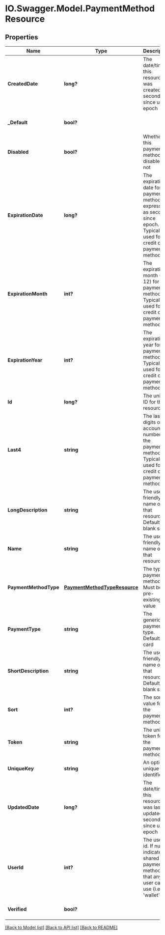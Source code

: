 # IO.Swagger.Model.PaymentMethodResource
## Properties

Name | Type | Description | Notes
------------ | ------------- | ------------- | -------------
**CreatedDate** | **long?** | The date/time this resource was created in seconds since unix epoch | [optional] [default to null]
**_Default** | **bool?** |  | [optional] [default to null]
**Disabled** | **bool?** | Whether this payment method is disabled or not | [optional] [default to null]
**ExpirationDate** | **long?** | The expiration date for the payment method, expressed as seconds since epoch. Typically used for credit card payment methods | [optional] [default to null]
**ExpirationMonth** | **int?** | The expiration month (1 - 12) for the payment method. Typically used for credit card payment methods | [optional] [default to null]
**ExpirationYear** | **int?** | The expiration year for the payment method. Typically used for credit card payment methods | [optional] [default to null]
**Id** | **long?** | The unique ID for that resource | [optional] [default to null]
**Last4** | **string** | The last 4 digits of the account number for the payment method. Typically used for credit card payment methods | [optional] [default to null]
**LongDescription** | **string** | The user friendly name of that resource. Defaults to blank string | [optional] [default to null]
**Name** | **string** | The user friendly name of that resource | [default to null]
**PaymentMethodType** | [**PaymentMethodTypeResource**](PaymentMethodTypeResource.md) | The type of payment method. Must be a pre-existing value | [default to null]
**PaymentType** | **string** | The generic payment type. Default is card | [optional] [default to null]
**ShortDescription** | **string** | The user friendly name of that resource. Defaults to blank string | [optional] [default to null]
**Sort** | **int?** | The sort value for the payment method | [optional] [default to null]
**Token** | **string** | The unique token for the payment method | [optional] [default to null]
**UniqueKey** | **string** | An optional unique identifier | [optional] [default to null]
**UpdatedDate** | **long?** | The date/time this resource was last updated in seconds since unix epoch | [optional] [default to null]
**UserId** | **int?** | The user&#39;s id. If null, indicates a shared payment method that any user can use (i.e., &#39;wallet&#39;) | [optional] [default to null]
**Verified** | **bool?** |  | [optional] [default to null]

[[Back to Model list]](../README.md#documentation-for-models) [[Back to API list]](../README.md#documentation-for-api-endpoints) [[Back to README]](../README.md)


